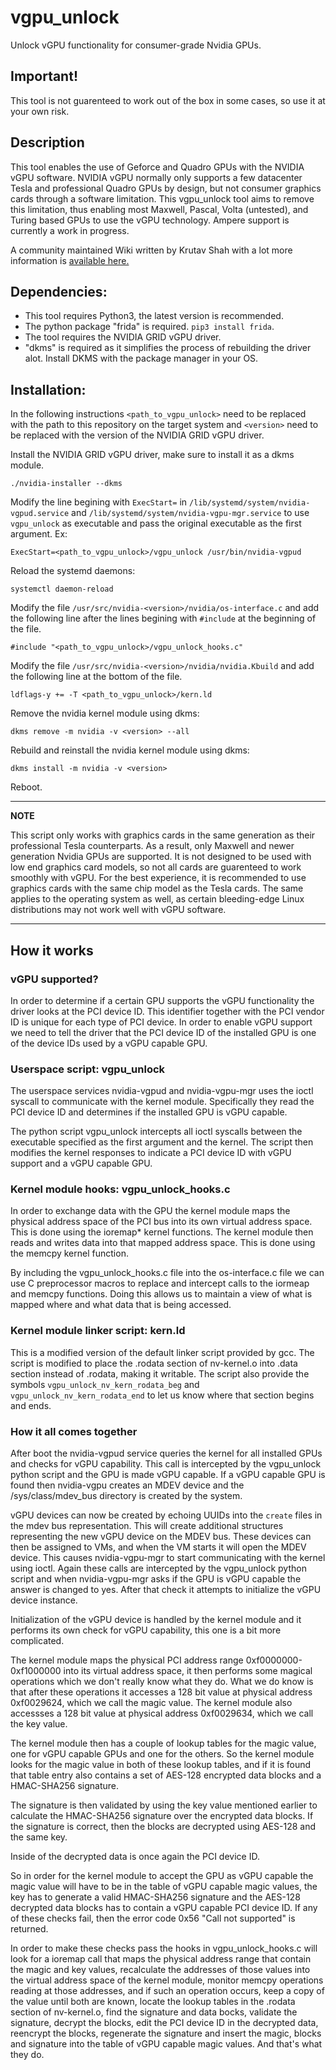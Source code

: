 # vgpu\_unlock

Unlock vGPU functionality for consumer-grade Nvidia GPUs.


## Important!

This tool is not guarenteed to work out of the box in some cases, 
so use it at your own risk.


## Description

This tool enables the use of Geforce and Quadro GPUs with the NVIDIA vGPU
software. NVIDIA vGPU normally only supports a few datacenter Tesla and
professional Quadro GPUs by design, but not consumer graphics cards through a
software limitation. This vgpu_unlock tool aims to remove this limitation, thus
enabling most Maxwell, Pascal, Volta (untested), and Turing based GPUs to use
the vGPU technology. Ampere support is currently a work in progress.  
  
A community maintained Wiki written by Krutav Shah with a lot more information 
is [available here.](https://docs.google.com/document/d/1pzrWJ9h-zANCtyqRgS7Vzla0Y8Ea2-5z2HEi4X75d2Q/edit?usp=sharing)


## Dependencies:

* This tool requires Python3, the latest version is recommended.
* The python package "frida" is required. `pip3 install frida`.
* The tool requires the NVIDIA GRID vGPU driver.
* "dkms" is required as it simplifies the process of rebuilding the
  driver alot. Install DKMS with the package manager in your OS.


## Installation:

In the following instructions `<path_to_vgpu_unlock>` need to be replaced with
the path to this repository on the target system and `<version>` need to be
replaced with the version of the NVIDIA GRID vGPU driver.

Install the NVIDIA GRID vGPU driver, make sure to install it as a dkms module.
```
./nvidia-installer --dkms
```

Modify the line begining with `ExecStart=` in `/lib/systemd/system/nvidia-vgpud.service`
and `/lib/systemd/system/nvidia-vgpu-mgr.service` to use `vgpu_unlock` as
executable and pass the original executable as the first argument. Ex:
```
ExecStart=<path_to_vgpu_unlock>/vgpu_unlock /usr/bin/nvidia-vgpud
```

Reload the systemd daemons:
```
systemctl daemon-reload
```

Modify the file `/usr/src/nvidia-<version>/nvidia/os-interface.c` and add the
following line after the lines begining with `#include` at the beginning of the
file.
```
#include "<path_to_vgpu_unlock>/vgpu_unlock_hooks.c"
```

Modify the file `/usr/src/nvidia-<version>/nvidia/nvidia.Kbuild` and add the
following line at the bottom of the file.
```
ldflags-y += -T <path_to_vgpu_unlock>/kern.ld
```

Remove the nvidia kernel module using dkms:
```
dkms remove -m nvidia -v <version> --all
```

Rebuild and reinstall the nvidia kernel module using dkms:
```
dkms install -m nvidia -v <version>
```

Reboot.

---
**NOTE**

This script only works with graphics cards in the same generation as their professional Tesla counterparts.
As a result, only Maxwell and newer generation Nvidia GPUs are supported. It is not designed to be used with
low end graphics card models, so not all cards are guarenteed to work smoothly with vGPU. For the best experience,
it is recommended to use graphics cards with the same chip model as the Tesla cards. The same applies to the
operating system as well, as certain bleeding-edge Linux distributions may not work well with vGPU software.

---

## How it works

### vGPU supported?

In order to determine if a certain GPU supports the vGPU functionality the
driver looks at the PCI device ID. This identifier together with the PCI vendor
ID is unique for each type of PCI device. In order to enable vGPU support we
need to tell the driver that the PCI device ID of the installed GPU is one of
the device IDs used by a vGPU capable GPU.

### Userspace script: vgpu\_unlock

The userspace services nvidia-vgpud and nvidia-vgpu-mgr uses the ioctl syscall
to communicate with the kernel module. Specifically they read the PCI device ID
and determines if the installed GPU is vGPU capable.

The python script vgpu\_unlock intercepts all ioctl syscalls between the
executable specified as the first argument and the kernel. The script then
modifies the kernel responses to indicate a PCI device ID with vGPU support
and a vGPU capable GPU.

### Kernel module hooks: vgpu\_unlock\_hooks.c

In order to exchange data with the GPU the kernel module maps the physical
address space of the PCI bus into its own virtual address space. This is done
using the ioremap\* kernel functions. The kernel module then reads and writes
data into that mapped address space. This is done using the memcpy kernel
function.

By including the vgpu\_unlock\_hooks.c file into the os-interface.c file we can
use C preprocessor macros to replace and intercept calls to the iormeap and
memcpy functions. Doing this allows us to maintain a view of what is mapped
where and what data that is being accessed.

### Kernel module linker script: kern.ld

This is a modified version of the default linker script provided by gcc. The
script is modified to place the .rodata section of nv-kernel.o into .data
section instead of .rodata, making it writable. The script also provide the
symbols `vgpu_unlock_nv_kern_rodata_beg` and `vgpu_unlock_nv_kern_rodata_end`
to let us know where that section begins and ends.

### How it all comes together

After boot the nvidia-vgpud service queries the kernel for all installed GPUs
and checks for vGPU capability. This call is intercepted by the vgpu\_unlock
python script and the GPU is made vGPU capable. If a vGPU capable GPU is found
then nvidia-vgpu creates an MDEV device and the /sys/class/mdev\_bus directory
is created by the system.

vGPU devices can now be created by echoing UUIDs into the `create` files in the
mdev bus representation. This will create additional structures representing
the new vGPU device on the MDEV bus. These devices can then be assigned to VMs,
and when the VM starts it will open the MDEV device. This causes nvidia-vgpu-mgr
to start communicating with the kernel using ioctl. Again these calls are
intercepted by the vgpu\_unlock python script and when nvidia-vgpu-mgr asks if
the GPU is vGPU capable the answer is changed to yes. After that check it
attempts to initialize the vGPU device instance.

Initialization of the vGPU device is handled by the kernel module and it
performs its own check for vGPU capability, this one is a bit more complicated.

The kernel module maps the physical PCI address range 0xf0000000-0xf1000000 into
its virtual address space, it then performs some magical operations which we
don't really know what they do. What we do know is that after these operations
it accesses a 128 bit value at physical address 0xf0029624, which we call the
magic value. The kernel module also accessses a 128 bit value at physical 
address 0xf0029634, which we call the key value.

The kernel module then has a couple of lookup tables for the magic value, one
for vGPU capable GPUs and one for the others. So the kernel module looks for the
magic value in both of these lookup tables, and if it is found that table entry
also contains a set of AES-128 encrypted data blocks and a HMAC-SHA256
signature.

The signature is then validated by using the key value mentioned earlier to
calculate the HMAC-SHA256 signature over the encrypted data blocks. If the
signature is correct, then the blocks are decrypted using AES-128 and the same
key.

Inside of the decrypted data is once again the PCI device ID.

So in order for the kernel module to accept the GPU as vGPU capable the magic
value will have to be in the table of vGPU capable magic values, the key has
to generate a valid HMAC-SHA256 signature and the AES-128 decrypted data blocks
has to contain a vGPU capable PCI device ID. If any of these checks fail, then
the error code 0x56 "Call not supported" is returned.

In order to make these checks pass the hooks in vgpu\_unlock\_hooks.c will look
for a ioremap call that maps the physical address range that contain the magic
and key values, recalculate the addresses of those values into the virtual
address space of the kernel module, monitor memcpy operations reading at those
addresses, and if such an operation occurs, keep a copy of the value until both
are known, locate the lookup tables in the .rodata section of nv-kernel.o, find
the signature and data bocks, validate the signature, decrypt the blocks, edit
the PCI device ID in the decrypted data, reencrypt the blocks, regenerate the
signature and insert the magic, blocks and signature into the table of vGPU
capable magic values. And that's what they do.

